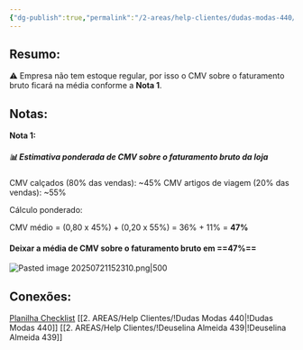 ```yaml
---
{"dg-publish":true,"permalink":"/2-areas/help-clientes/dudas-modas-440/","dgPassFrontmatter":true,"created":"2025-07-21T15:20:07.247-03:00","updated":"2025-07-22T12:11:39.253-03:00"}
---
```


## **Resumo:**

⚠️ Empresa não tem estoque regular, por isso o  CMV sobre o faturamento bruto ficará na média conforme a **Nota 1**.


## **Notas:**


**Nota 1:**
##### 📊 Estimativa ponderada de CMV sobre o faturamento bruto da loja


CMV calçados (80% das vendas): ~45%
CMV artigos de viagem (20% das vendas): ~55%

Cálculo ponderado:

CMV médio = (0,80 x 45%) + (0,20 x 55%) = 36% + 11% = **47%**

#### Deixar a média de CMV sobre o faturamento bruto em ==**47%**==



![Pasted image 20250721152310.png|500](/img/user/4.%20ARQUIVOS/Pasted%20image%2020250721152310.png)



## **Conexões:**

[Planilha Checklist](https://docs.google.com/spreadsheets/d/1gXmgnmnMHAzqkPoeEKGZl5QKN-78s_vL/edit?gid=1532359170#gid=1532359170)
[[2. AREAS/Help Clientes/!Dudas Modas 440\|!Dudas Modas 440]]
[[2. AREAS/Help Clientes/!Deuselina Almeida 439\|!Deuselina Almeida 439]]